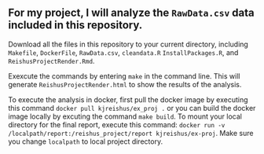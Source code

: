 ## For my project, I will analyze the `RawData.csv` data included in this repository. 

Download all the files in this repository to your current directory, including `Makefile`, `DockerFile`, `RawData.csv`, `cleandata.R` `InstallPackages.R`, and `ReishusProjectRender.Rmd`. 

Exexcute the commands by entering `make` in the command line. This will generate `ReishusProjectRender.html` to show the results of the analysis.

To execute the analysis in docker, first pull the docker image by executing this command `docker pull kjreishus/ex_proj .` or you can build the docker image locally by excuting the command `make build`. 
To mount your local directory for the final report, execute this command: `docker run -v /localpath/report:/reishus_project/report kjreishus/ex-proj`. Make sure you change `localpath` to local project directory.
